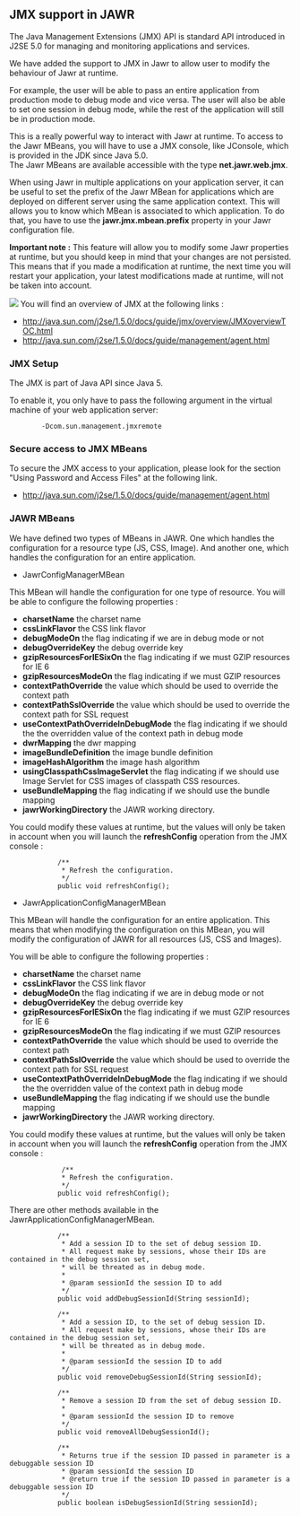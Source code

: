 JMX support in JAWR
-------------------

The Java Management Extensions (JMX) API is standard API introduced in
J2SE 5.0 for managing and monitoring applications and services.

We have added the support to JMX in Jawr to allow user to modify the
behaviour of Jawr at runtime.

For example, the user will be able to pass an entire application from
production mode to debug mode and vice versa. The user will also be able
to set one session in debug mode, while the rest of the application will
still be in production mode.

This is a really powerful way to interact with Jawr at runtime. To
access to the Jawr MBeans, you will have to use a JMX console, like
JConsole, which is provided in the JDK since Java 5.0.\
The Jawr MBeans are available accessible with the type
**net.jawr.web.jmx**.

When using Jawr in multiple applications on your application server, it
can be useful to set the prefix of the Jawr MBean for applications which
are deployed on different server using the same application context.
This will allows you to know which MBean is associated to which
application. To do that, you have to use the **jawr.jmx.mbean.prefix**
property in your Jawr configuration file.

**Important note :** This feature will allow you to modify some Jawr
properties at runtime, but you should keep in mind that your changes are
not persisted. This means that if you made a modification at runtime,
the next time you will restart your application, your latest
modifications made at runtime, will not be taken into account.

![](../images/jmx/jawr_JConsole.png)
You will find an overview of JMX at the following links :

-   <http://java.sun.com/j2se/1.5.0/docs/guide/jmx/overview/JMXoverviewTOC.html>
-   <http://java.sun.com/j2se/1.5.0/docs/guide/management/agent.html>


### JMX Setup

The JMX is part of Java API since Java 5.

To enable it, you only have to pass the following argument in the
virtual machine of your web application server:


            -Dcom.sun.management.jmxremote


### Secure access to JMX MBeans

To secure the JMX access to your application, please look for the
section "Using Password and Access Files" at the following link.

-   <http://java.sun.com/j2se/1.5.0/docs/guide/management/agent.html>


### JAWR MBeans

We have defined two types of MBeans in JAWR. One which handles the
configuration for a resource type (JS, CSS, Image). And another one,
which handles the configuration for an entire application.

-   JawrConfigManagerMBean

This MBean will handle the configuration for one type of resource.
You will be able to configure the following properties :

   -   **charsetName** the charset name
   -   **cssLinkFlavor** the CSS link flavor
   -   **debugModeOn** the flag indicating if we are in debug mode or
       not
   -   **debugOverrideKey** the debug override key
   -   **gzipResourcesForIESixOn** the flag indicating if we must GZIP
       resources for IE 6
   -   **gzipResourcesModeOn** the flag indicating if we must GZIP
       resources
   -   **contextPathOverride** the value which should be used to
       override the context path
   -   **contextPathSslOverride** the value which should be used to
       override the context path for SSL request
   -   **useContextPathOverrideInDebugMode** the flag indicating if we
       should the the overridden value of the context path in debug
       mode
   -   **dwrMapping** the dwr mapping
   -   **imageBundleDefinition** the image bundle definition
   -   **imageHashAlgorithm** the image hash algorithm
   -   **usingClasspathCssImageServlet** the flag indicating if we
       should use Image Servlet for CSS images of classpath
       CSS resources.
   -   **useBundleMapping** the flag indicating if we should use the
       bundle mapping
   -   **jawrWorkingDirectory** the JAWR working directory.

You could modify these values at runtime, but the values will only
   be taken in account when you will launch the **refreshConfig**
    operation from the JMX console :

                /**
                 * Refresh the configuration. 
                 */
                public void refreshConfig();


-   JawrApplicationConfigManagerMBean

This MBean will handle the configuration for an entire application.
    This means that when modifying the configuration on this MBean, you
    will modify the configuration of JAWR for all resources (JS, CSS
    and Images).

You will be able to configure the following properties :

   -   **charsetName** the charset name
   -   **cssLinkFlavor** the CSS link flavor
   -   **debugModeOn** the flag indicating if we are in debug mode or
       not
   -   **debugOverrideKey** the debug override key
   -   **gzipResourcesForIESixOn** the flag indicating if we must GZIP
       resources for IE 6
   -   **gzipResourcesModeOn** the flag indicating if we must GZIP
       resources
   -   **contextPathOverride** the value which should be used to
       override the context path
   -   **contextPathSslOverride** the value which should be used to
       override the context path for SSL request
   -   **useContextPathOverrideInDebugMode** the flag indicating if we
       should the the overridden value of the context path in debug
       mode
   -   **useBundleMapping** the flag indicating if we should use the
       bundle mapping
   -   **jawrWorkingDirectory** the JAWR working directory.
 
 You could modify these values at runtime, but the values will only
    be taken in account when you will launch the **refreshConfig**
    operation from the JMX console :

                 /**
                 * Refresh the configuration. 
                 */
                public void refreshConfig();

 
There are other methods available in the JawrApplicationConfigManagerMBean.

                /**
                 * Add a session ID to the set of debug session ID.
                 * All request make by sessions, whose their IDs are contained in the debug session set,
                 * will be threated as in debug mode.
                 *   
                 * @param sessionId the session ID to add
                 */
                public void addDebugSessionId(String sessionId);
                
                /**
                 * Add a session ID, to the set of debug session ID.
                 * All request make by sessions, whose their IDs are contained in the debug session set,
                 * will be threated as in debug mode.
                 *   
                 * @param sessionId the session ID to add
                 */
                public void removeDebugSessionId(String sessionId);

                /**
                 * Remove a session ID from the set of debug session ID.
                 *   
                 * @param sessionId the session ID to remove
                 */
                public void removeAllDebugSessionId();
                
                /**
                 * Returns true if the session ID passed in parameter is a debuggable session ID
                 * @param sessionId the session ID
                 * @return true if the session ID passed in parameter is a debuggable session ID
                 */
                public boolean isDebugSessionId(String sessionId);
                
